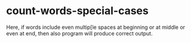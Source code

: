 # count-words-special-cases
Here, if words include even multip[le spaces at beginning or at middle or even at end, then also program will produce correct output.
